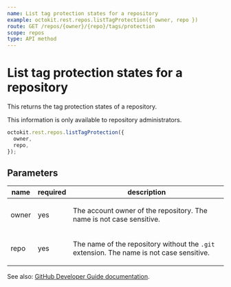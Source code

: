 ```yaml
---
name: List tag protection states for a repository
example: octokit.rest.repos.listTagProtection({ owner, repo })
route: GET /repos/{owner}/{repo}/tags/protection
scope: repos
type: API method
---
```


# List tag protection states for a repository

This returns the tag protection states of a repository.

This information is only available to repository administrators.

```js
octokit.rest.repos.listTagProtection({
  owner,
  repo,
});
```

## Parameters

<table>
  <thead>
    <tr>
      <th>name</th>
      <th>required</th>
      <th>description</th>
    </tr>
  </thead>
  <tbody>
    <tr><td>owner</td><td>yes</td><td>

The account owner of the repository. The name is not case sensitive.

</td></tr>
<tr><td>repo</td><td>yes</td><td>

The name of the repository without the `.git` extension. The name is not case sensitive.

</td></tr>
  </tbody>
</table>

See also: [GitHub Developer Guide documentation](https://docs.github.com/rest/reference/repos#list-tag-protection-state-of-a-repository).
